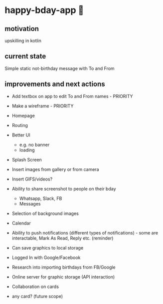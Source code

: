 # happy-bday-app 🎂
## motivation
upskilling in kotlin
## current state 
Simple static not-birthday message with To and From
## improvements and next actions
* Add textbox on app to edit To and From names - PRIORITY
* Make a wireframe - PRIORITY
* Homepage
* Routing
* Better UI 
  * e.g. no banner
  * loading
* Splash Screen 
* Insert images from gallery or from camera
* Insert GIFS/videos?
* Ability to share screenshot to people on their bday
  * Whatsapp, Slack, FB
  * Messages
* Selection of background images
* Calendar
* Ability to push notifications (different types of notifications) - some are interactable, Mark As Read, Reply etc. (reminder)
* Can save graphics to local storage
* Logged In with Google/Facebook
* Research into importing birthdays from FB/Google
* Online server for graphic storage (API interaction)
* Collaboration on cards

* any card? (future scope)

